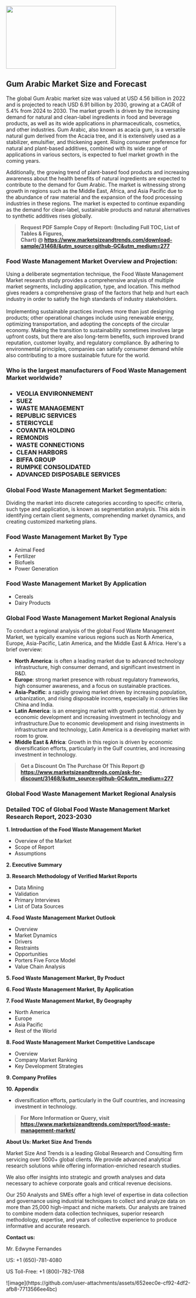 <p><img class="alignnone size-medium wp-image-20088" src="https://ffe5etoiles.com/wp-content/uploads/2024/12/MST1-300x171.png" alt="" width="300" height="171" /></p><h2>Gum Arabic Market Size and Forecast</h2><p>The global Gum Arabic market size was valued at USD 4.56 billion in 2022 and is projected to reach USD 6.91 billion by 2030, growing at a CAGR of 5.4% from 2024 to 2030. The market growth is driven by the increasing demand for natural and clean-label ingredients in food and beverage products, as well as its wide applications in pharmaceuticals, cosmetics, and other industries. Gum Arabic, also known as acacia gum, is a versatile natural gum derived from the Acacia tree, and it is extensively used as a stabilizer, emulsifier, and thickening agent. Rising consumer preference for natural and plant-based additives, combined with its wide range of applications in various sectors, is expected to fuel market growth in the coming years.</p><p>Additionally, the growing trend of plant-based food products and increasing awareness about the health benefits of natural ingredients are expected to contribute to the demand for Gum Arabic. The market is witnessing strong growth in regions such as the Middle East, Africa, and Asia Pacific due to the abundance of raw material and the expansion of the food processing industries in these regions. The market is expected to continue expanding as the demand for clean-label, sustainable products and natural alternatives to synthetic additives rises globally.</p></p><blockquote id="" class=""><strong>Request PDF Sample Copy of Report: (Including Full TOC, List of Tables &amp; Figures, Chart)&nbsp;@&nbsp;<strong><a href="https://www.marketsizeandtrends.com/download-sample/31468/&utm_source=github-GC&utm_medium=277" target="_blank">https://www.marketsizeandtrends.com/download-sample/31468/&utm_source=github-GC&utm_medium=277</a></strong></strong></blockquote><h3 id="" class="">Food Waste Management Market&nbsp;Overview and Projection:</h3><p id="" class="">Using a deliberate segmentation technique, the Food Waste Management Market research study provides a comprehensive analysis of multiple market segments, including application, type, and location. This method gives readers a comprehensive grasp of the factors that help and hurt each industry in order to satisfy the high standards of industry stakeholders. <br /> <br />Implementing sustainable practices involves more than just designing products; other operational changes include using renewable energy, optimizing transportation, and adopting the concepts of the circular economy. Making the transition to sustainability sometimes involves large upfront costs, but there are also long-term benefits, such improved brand reputation, customer loyalty, and regulatory compliance. By adhering to environmental principles, companies can satisfy consumer demand while also contributing to a more sustainable future for the world.</p><h3 id="" class="">Who is the largest manufacturers of&nbsp;Food Waste Management Market worldwide?</h3><h3 class=""><p><ul><li>VEOLIA ENVIRONNEMENT </li><li> SUEZ </li><li> WASTE MANAGEMENT </li><li> REPUBLIC SERVICES </li><li> STERICYCLE </li><li> COVANTA HOLDING </li><li> REMONDIS </li><li> WASTE CONNECTIONS </li><li> CLEAN HARBORS </li><li> BIFFA GROUP </li><li> RUMPKE CONSOLIDATED </li><li> ADVANCED DISPOSABLE SERVICES</li></ul></p></h3><h3 id="" class="">Global&nbsp;Food Waste Management Market Segmentation:</h3><p id="" class="">Dividing the market into discrete categories according to specific criteria, such type and application, is known as segmentation analysis. This aids in identifying certain client segments, comprehending market dynamics, and creating customized marketing plans.</p><h3 id="" class="">Food Waste Management Market&nbsp;By Type</h3><p><p><ul><li>Animal Feed </li><li> Fertilizer </li><li> Biofuels </li><li> Power Generation</p></li></ul></p></p><h3 id="" class="">Food Waste Management Market&nbsp;By Application</h3><p class=""><p><ul><li>Cereals </li><li> Dairy Products</li></ul></p></p><h3 id="" class="">Global Food Waste Management Market Regional Analysis</h3><p id="" class="">To conduct a regional analysis of the global Food Waste Management Market, we typically examine various regions such as North America, Europe, Asia-Pacific, Latin America, and the Middle East &amp; Africa. Here's a brief overview:</p><ul><li><strong>North America</strong>: is often a leading market due to advanced technology infrastructure, high consumer demand, and significant investment in R&amp;D.</li><li><strong>Europe</strong>: strong market presence with robust regulatory frameworks, high consumer awareness, and a focus on sustainable practices.</li><li><strong>Asia-Pacific</strong>: a rapidly growing market driven by increasing population, urbanization, and rising disposable incomes, especially in countries like China and India.</li><li><strong>Latin America</strong>: is an emerging market with growth potential, driven by economic development and increasing investment in technology and infrastructure.Due to economic development and rising investments in infrastructure and technology, Latin America is a developing market with room to grow.</li><li><strong>Middle East &amp; Africa</strong>: Growth in this region is driven by economic diversification efforts, particularly in the Gulf countries, and increasing investment in technology.</li></ul><blockquote id="" class=""><strong>Get a Discount On The Purchase Of This Report @ <strong><a href="https://www.marketsizeandtrends.com/ask-for-discount/31468/&utm_source=github-GC&utm_medium=277" target="_blank">https://www.marketsizeandtrends.com/ask-for-discount/31468/&utm_source=github-GC&utm_medium=277</a></strong></strong></blockquote><h3 id="" class="">Global Food Waste Management Market Regional Analysis</h3><h3 id="" class="">Detailed TOC of Global Food Waste Management Market Research Report, 2023-2030</h3><p id="" class=""><strong>1. Introduction of the Food Waste Management Market</strong></p><ul><li>Overview of the Market</li><li>Scope of Report</li><li>Assumptions</li></ul><p id="" class=""><strong>2. Executive Summary</strong></p><p id="" class=""><strong>3. Research Methodology of Verified Market Reports</strong></p><ul><li>Data Mining</li><li>Validation</li><li>Primary Interviews</li><li>List of Data Sources</li></ul><p id="" class=""><strong>4. Food Waste Management Market Outlook</strong></p><ul><li>Overview</li><li>Market Dynamics</li><li>Drivers</li><li>Restraints</li><li>Opportunities</li><li>Porters Five Force Model</li><li>Value Chain Analysis</li></ul><p id="" class=""><strong>5. Food Waste Management Market, By Product</strong></p><p id="" class=""><strong>6. Food Waste Management Market, By Application</strong></p><p id="" class=""><strong>7. Food Waste Management Market, By Geography</strong></p><ul><li>North America</li><li>Europe</li><li>Asia Pacific</li><li>Rest of the World</li></ul><p id="" class=""><strong>8. Food Waste Management Market Competitive Landscape</strong></p><ul><li>Overview</li><li>Company Market Ranking</li><li>Key Development Strategies</li></ul><p id="" class=""><strong>9. Company Profiles</strong></p><p id="" class=""><strong>10. Appendix</strong></p><ul><li>diversification efforts, particularly in the Gulf countries, and increasing investment in technology.</li></ul><blockquote id="" class=""><strong>For More Information or Query, visit <strong><strong><a href="https://www.marketsizeandtrends.com/report/food-waste-management-market/" target="_blank">https://www.marketsizeandtrends.com/report/food-waste-management-market/</a></strong></strong></strong></blockquote><p id="" class=""><strong>About Us: Market Size And Trends</strong></p><p id="" class="">Market Size And Trends is a leading Global Research and Consulting firm servicing over 5000+ global clients. We provide advanced analytical research solutions while offering information-enriched research studies.</p><p id="" class="">We also offer insights into strategic and growth analyses and data necessary to achieve corporate goals and critical revenue decisions.</p><p id="" class="">Our 250 Analysts and SMEs offer a high level of expertise in data collection and governance using industrial techniques to collect and analyze data on more than 25,000 high-impact and niche markets. Our analysts are trained to combine modern data collection techniques, superior research methodology, expertise, and years of collective experience to produce informative and accurate research.</p><p id="" class=""><strong>Contact us:</strong></p><p id="" class="">Mr. Edwyne Fernandes</p><p id="" class="">US: +1 (650)-781-4080</p><p id="" class="">US Toll-Free: +1 (800)-782-1768</p>
![image](https://github.com/user-attachments/assets/652eec0e-cf92-4df2-afb8-7713566ee4bc)
